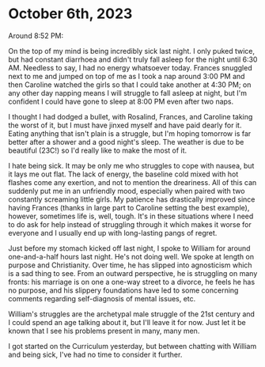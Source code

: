 # October 6th, 2023

Around 8:52 PM:

On the top of my mind is being incredibly sick last night. I only puked twice, but had constant diarrhoea and didn't truly fall asleep for the night until 6:30 AM. Needless to say, I had no energy whatsoever today. Frances snuggled next to me and jumped on top of me as I took a nap around 3:00 PM and then Caroline watched the girls so that I could take another at 4:30 PM; on any other day napping means I will struggle to fall asleep at night, but I'm confident I could have gone to sleep at 8:00 PM even after two naps.

I thought I had dodged a bullet, with Rosalind, Frances, and Caroline taking the worst of it, but I must have jinxed myself and have paid dearly for it. Eating anything that isn't plain is a struggle, but I'm hoping tomorrow is far better after a shower and a good night's sleep. The weather is due to be beautiful (23C!) so I'd really like to make the most of it.

I hate being sick. It may be only me who struggles to cope with nausea, but it lays me out flat. The lack of energy, the baseline cold mixed with hot flashes come any exertion, and not to mention the dreariness. All of this can suddenly put me in an unfriendly mood, especially when paired with two constantly screaming little girls. My patience has drastically improved since having Frances (thanks in large part to Caroline setting the best example), however, sometimes life is, well, tough. It's in these situations where I need to do ask for help instead of struggling through it which makes it worse for everyone and I usually end up with long-lasting pangs of regret.

Just before my stomach kicked off last night, I spoke to William for around one-and-a-half hours last night. He's not doing well. We spoke at length on purpose and Christianity. Over time, he has slipped into agnosticism which is a sad thing to see. From an outward perspective, he is struggling on many fronts: his marriage is on one a one-way street to a divorce, he feels he has no purpose, and his slippery foundations have led to some concerning comments regarding self-diagnosis of mental issues, etc.

William's struggles are the archetypal male struggle of the 21st century and I could spend an age talking about it, but I'll leave it for now. Just let it be known that I see his problems present in many, many men.

I got started on the Curriculum yesterday, but between chatting with William and being sick, I've had no time to consider it further.
